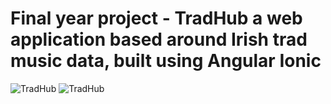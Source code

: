 # Final year project - TradHub a web application based around Irish trad music data, built using Angular Ionic

![TradHub](https://github.com/AlexMcLean123/final_year_project/blob/master/finalYearApp/screenshots/Screenshot%20(27).png)
![TradHub](https://github.com/AlexMcLean123/final_year_project/blob/master/finalYearApp/screenshots/Screenshot%20(26).png)
